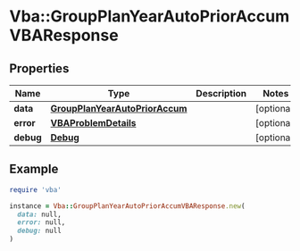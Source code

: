 # Vba::GroupPlanYearAutoPriorAccumVBAResponse

## Properties

| Name | Type | Description | Notes |
| ---- | ---- | ----------- | ----- |
| **data** | [**GroupPlanYearAutoPriorAccum**](GroupPlanYearAutoPriorAccum.md) |  | [optional] |
| **error** | [**VBAProblemDetails**](VBAProblemDetails.md) |  | [optional] |
| **debug** | [**Debug**](Debug.md) |  | [optional] |

## Example

```ruby
require 'vba'

instance = Vba::GroupPlanYearAutoPriorAccumVBAResponse.new(
  data: null,
  error: null,
  debug: null
)
```

